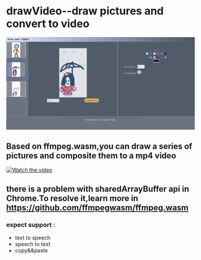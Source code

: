 # drawVideo--draw pictures and convert to video

 ![avatar](https://github.com/Dramalf/drawVideo/blob/main/example.png) 

## Based on ffmpeg.wasm,you can draw a  series of pictures and composite them to a mp4 video
[![Watch the video](http://wx2.sinaimg.cn/orj360/007c2k91ly1gusv5pjp5lj60eu0q4wfb02.jpg)](https://f.video.weibocdn.com/o0/x8vySCJQlx07Q69xIWQo010412000dgS0E010.mp4?label=mp4_hd&template=450x800.24.0&trans_finger=d441f0c6ceb662aca7fd910096c855a9&media_id=4685322358030443&tp=8x8A3El:YTkl0eM8&us=0&ori=1&bf=4&ot=v&lp=000027GWs0&ps=4pdsh0&uid=7c2k91&ab=3915-g1,5178-g1,966-g1,1493-g0,1192-g0,1191-g0,3601-g18,1258-g0&Expires=1632555036&ssig=FkHvV5OaoI&KID=unistore,video)


## there is a problem with sharedArrayBuffer api in Chrome.To resolve it,learn more in  https://github.com/ffmpegwasm/ffmpeg.wasm

### expect support :
* text to speech
* speech to text
* copy&&paste
